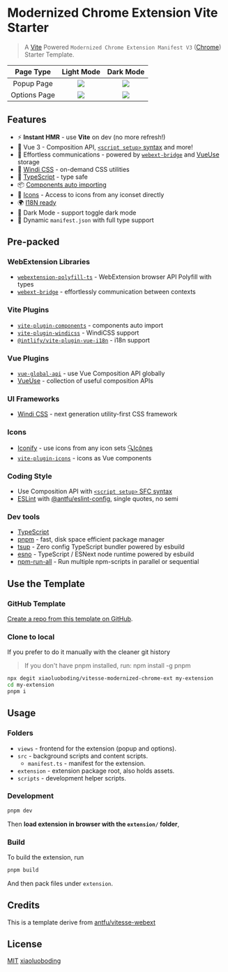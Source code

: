 # Modernized Chrome Extension Vite Starter

> A [Vite](https://vitejs.dev/) Powered `Modernized Chrome Extension Manifest V3` ([Chrome](https://developer.chrome.com/docs/extensions/mv3/getstarted/)) Starter Template.


| Page Type | Light Mode | Dark Mode |
| :---: | :---: | :---: |
| Popup Page | ![](https://cdn.jsdelivr.net/gh/xiaoluoboding/image-hub-for-repo@latest/vitesse-modernized-chrome-ext/202107_extpreview_popup_light.png) | ![](https://cdn.jsdelivr.net/gh/xiaoluoboding/image-hub-for-repo@latest/vitesse-modernized-chrome-ext/202107_extpreview_popup_dark.png) |
| Options Page | ![](https://cdn.jsdelivr.net/gh/xiaoluoboding/image-hub-for-repo@latest/vitesse-modernized-chrome-ext/202107_extpreview_options_light.png) | ![](https://cdn.jsdelivr.net/gh/xiaoluoboding/image-hub-for-repo@latest/vitesse-modernized-chrome-ext/202107_extpreview_options_dark.png) |

## Features

- ⚡️ **Instant HMR** - use **Vite** on dev (no more refresh!)
- 🥝 Vue 3 - Composition API, [`<script setup>` syntax](https://github.com/vuejs/rfcs/blob/master/active-rfcs/0040-script-setup.md) and more!
- 💬 Effortless communications - powered by [`webext-bridge`](https://github.com/antfu/webext-bridge) and [VueUse](https://github.com/antfu/vueuse) storage
- 🍃 [Windi CSS](https://windicss.org/) - on-demand CSS utilities
- 🦾 [TypeScript](https://www.typescriptlang.org/) - type safe
- 📦 [Components auto importing](./views/components)
- 🌟 [Icons](./views/components) - Access to icons from any iconset directly
- 🌍 [I18N ready](views/locales)
- 🌛 Dark Mode - support toggle dark mode
- 📃 Dynamic `manifest.json` with full type support

## Pre-packed

### WebExtension Libraries

- [`webextension-polyfill-ts`](https://github.com/Lusito/webextension-polyfill-ts) - WebExtension browser API Polyfill with types
- [`webext-bridge`](https://github.com/antfu/webext-bridge) - effortlessly communication between contexts

### Vite Plugins

- [`vite-plugin-components`](https://github.com/antfu/vite-plugin-components) - components auto import
- [`vite-plugin-windicss`](https://github.com/antfu/vite-plugin-windicss) - WindiCSS support
- [`@intlify/vite-plugin-vue-i18n`](https://github.com/intlify/bundle-tools/blob/main/packages/vite-plugin-vue-i18n/README.md) - i18n support

### Vue Plugins

- [`vue-global-api`](https://github.com/antfu/vue-global-api) - use Vue Composition API globally
- [VueUse](https://github.com/antfu/vueuse) - collection of useful composition APIs

### UI Frameworks

- [Windi CSS](https://github.com/windicss/windicss) - next generation utility-first CSS framework

### Icons

- [Iconify](https://iconify.design) - use icons from any icon sets [🔍Icônes](https://icones.netlify.app/)
- [`vite-plugin-icons`](https://github.com/antfu/vite-plugin-icons) - icons as Vue components

### Coding Style

- Use Composition API with [`<script setup>` SFC syntax](https://github.com/vuejs/rfcs/pull/227)
- [ESLint](https://eslint.org/) with [@antfu/eslint-config](https://github.com/antfu/eslint-config), single quotes, no semi

### Dev tools

- [TypeScript](https://www.typescriptlang.org/)
- [pnpm](https://pnpm.js.org/) - fast, disk space efficient package manager
- [tsup](https://github.com/egoist/tsup) - Zero config TypeScript bundler powered by esbuild
- [esno](https://github.com/antfu/esno) - TypeScript / ESNext node runtime powered by esbuild
- [npm-run-all](https://github.com/mysticatea/npm-run-all) - Run multiple npm-scripts in parallel or sequential

## Use the Template

### GitHub Template

[Create a repo from this template on GitHub](https://github.com/xiaoluoboding/vitesse-modernized-chrome-ext/generate).

### Clone to local

If you prefer to do it manually with the cleaner git history

> If you don't have pnpm installed, run: npm install -g pnpm

```bash
npx degit xiaoluoboding/vitesse-modernized-chrome-ext my-extension
cd my-extension
pnpm i
```

## Usage

### Folders

- `views` - frontend for the extension (popup and options).
- `src` - background scripts and content scripts.
  - `manifest.ts` - manifest for the extension.
- `extension` - extension package root, also holds assets.
- `scripts` - development helper scripts.

### Development

```bash
pnpm dev
```

Then **load extension in browser with the `extension/` folder**,

### Build

To build the extension, run

```bash
pnpm build
```

And then pack files under `extension`.

## Credits

This is a template derive from [antfu/vitesse-webext](https://github.com/antfu/vitesse-webext)

## License

  [MIT](./LICENSE) [xiaoluoboding](https://github.com/xiaoluoboding)